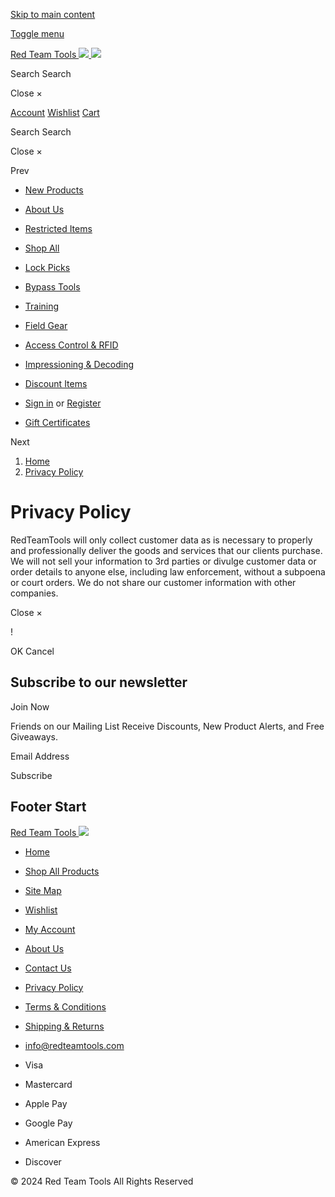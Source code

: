 [Skip to main content](#main-content)

[Toggle menu](#)

[Red Team Tools ![](https://cdn11.bigcommerce.com/s-szziy5bgph/stencil/437c79d0-2b2b-013d-c99d-6e9598c4e945/e/b4382370-1605-013d-2256-62b8f9cadea7/img/logo.png) ![](https://cdn11.bigcommerce.com/s-szziy5bgph/stencil/437c79d0-2b2b-013d-c99d-6e9598c4e945/e/b4382370-1605-013d-2256-62b8f9cadea7/img/logo.png)](https://www.redteamtools.com/)  

Search  Search

Close ×

[Account](https://www.redteamtools.com/account.php) [Wishlist](https://www.redteamtools.com/wishlist.php) [Cart](https://www.redteamtools.com/cart.php)

Search  Search

Close ×

Prev

* [New Products](https://www.redteamtools.com/new-products/)
* [About Us](https://www.redteamtools.com/about-us/)
* [Restricted Items](https://www.redteamtools.com/restricted-items/)
* [Shop All](https://www.redteamtools.com/shop-all/)
* [Lock Picks](https://www.redteamtools.com/lock-picks-manipulation)
* [Bypass Tools](https://www.redteamtools.com/quick-entry)
* [Training](https://www.redteamtools.com/training-equipment)
* [Field Gear](https://www.redteamtools.com/field-gear)
* [Access Control & RFID](https://www.redteamtools.com/rfid-electronic-access-control)
* [Impressioning & Decoding](https://www.redteamtools.com/impressioning-decoding)
* [Discount Items](https://www.redteamtools.com/discount-items/)

* [Sign in](https://www.redteamtools.com/login.php) or [Register](https://www.redteamtools.com/login.php?action=create_account)
* [Gift Certificates](https://www.redteamtools.com/giftcertificates.php)

Next

1. [Home](https://www.redteamtools.com/)
2. [Privacy Policy](https://www.redteamtools.com/privacy-policy/)

Privacy Policy
==============

RedTeamTools will only collect customer data as is necessary to properly and professionally deliver the goods and services that our clients purchase. We will not sell your information to 3rd parties or divulge customer data or order details to anyone else, including law enforcement, without a subpoena or court orders. We do not share our customer information with other companies.

Close ×

!

OK Cancel

Subscribe to our newsletter
---------------------------

Join Now

Friends on our Mailing List Receive Discounts, New Product Alerts, and Free Giveaways.

  

Email Address

 Subscribe

Footer Start
------------

[Red Team Tools ![](https://cdn11.bigcommerce.com/s-szziy5bgph/stencil/437c79d0-2b2b-013d-c99d-6e9598c4e945/e/b4382370-1605-013d-2256-62b8f9cadea7/img/footer-logo.png)](https://www.redteamtools.com/) 

* [Home](https://www.redteamtools.com/)
* [Shop All Products](https://www.redteamtools.com/shop-all/)
* [Site Map](https://www.redteamtools.com/sitemap.php)
* [Wishlist](https://www.redteamtools.com/wishlist.php)
* [My Account](https://www.redteamtools.com/account.php)
* [About Us](https://www.redteamtools.com/about-us/)
* [Contact Us](https://www.redteamtools.com/contact-us/)

* [Privacy Policy](https://www.redteamtools.com/privacy-policy/)
* [Terms & Conditions](https://www.redteamtools.com/terms-conditions/)
* [Shipping & Returns](https://www.redteamtools.com/shipping-returns/)
* [info@redteamtools.com](mailto:info@redteamtools.com)

* Visa
* Mastercard
* Apple Pay
* Google Pay
* American Express
* Discover

© 2024 Red Team Tools All Rights Reserved